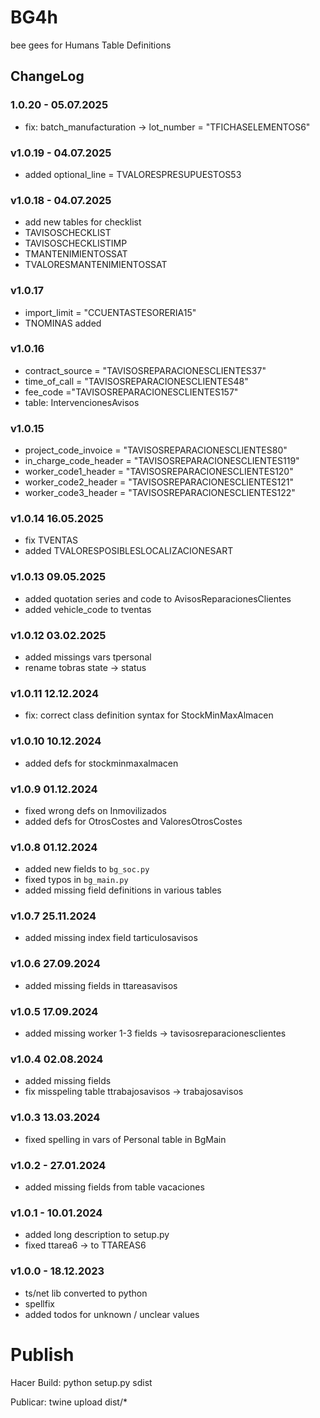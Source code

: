 # BG4h

bee gees for Humans Table Definitions

## ChangeLog

### 1.0.20 - 05.07.2025

- fix: batch_manufacturation -> lot_number = "TFICHASELEMENTOS6"

### v1.0.19 - 04.07.2025

- added optional_line = TVALORESPRESUPUESTOS53

### v1.0.18 - 04.07.2025

- add new tables for checklist
- TAVISOSCHECKLIST
- TAVISOSCHECKLISTIMP
- TMANTENIMIENTOSSAT
- TVALORESMANTENIMIENTOSSAT

### v1.0.17

- import_limit = "CCUENTASTESORERIA15"
- TNOMINAS added

### v1.0.16

- contract_source = "TAVISOSREPARACIONESCLIENTES37"
- time_of_call = "TAVISOSREPARACIONESCLIENTES48"
- fee_code ="TAVISOSREPARACIONESCLIENTES157"
- table: IntervencionesAvisos

### v1.0.15

- project_code_invoice = "TAVISOSREPARACIONESCLIENTES80"
- in_charge_code_header = "TAVISOSREPARACIONESCLIENTES119"
- worker_code1_header = "TAVISOSREPARACIONESCLIENTES120"
- worker_code2_header = "TAVISOSREPARACIONESCLIENTES121"
- worker_code3_header = "TAVISOSREPARACIONESCLIENTES122"

### v1.0.14 16.05.2025

- fix TVENTAS
- added TVALORESPOSIBLESLOCALIZACIONESART

### v1.0.13 09.05.2025

- added quotation series and code to AvisosReparacionesClientes
- added vehicle_code to tventas

### v1.0.12 03.02.2025

- added missings vars tpersonal
- rename tobras state -> status

### v1.0.11 12.12.2024

- fix: correct class definition syntax for StockMinMaxAlmacen

### v1.0.10 10.12.2024

- added defs for stockminmaxalmacen

### v1.0.9 01.12.2024

- fixed wrong defs on Inmovilizados
- added defs for OtrosCostes and ValoresOtrosCostes

### v1.0.8 01.12.2024

- added new fields to `bg_soc.py`
- fixed typos in `bg_main.py`
- added missing field definitions in various tables

### v1.0.7 25.11.2024

- added missing index field tarticulosavisos

### v1.0.6 27.09.2024

- added missing fields in ttareasavisos

### v1.0.5 17.09.2024

- added missing worker 1-3 fields -> tavisosreparacionesclientes

### v1.0.4 02.08.2024

- added missing fields
- fix misspeling table ttrabajosavisos -> trabajosavisos

### v1.0.3 13.03.2024

- fixed spelling in vars of Personal table in BgMain

### v1.0.2 - 27.01.2024

- added missing fields from table vacaciones

### v1.0.1 - 10.01.2024

- added long description to setup.py
- fixed ttarea6 -> to TTAREAS6

### v1.0.0 - 18.12.2023

- ts/net lib converted to python
- spellfix
- added todos for unknown / unclear values

# Publish

Hacer Build:
python setup.py sdist

Publicar:
twine upload dist/*
